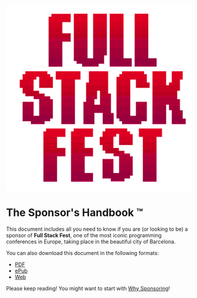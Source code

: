 &nbsp;<p style="text-align: center">
<img src="images/logo.png" title="Full Stack Fest 2018"/>
</p>

# The Sponsor's Handbook ™

This document includes all you need to know if you are (or looking to be) a sponsor of **Full Stack Fest**, one of the most iconic programming conferences in Europe, taking place in the beautiful city of Barcelona.

You can also download this document in the following formats:

* [PDF](https://www.gitbook.com/download/pdf/book/codegram/full-stack-fest-sponsor-handbook)
* [ePub](https://www.gitbook.com/download/epub/book/codegram/full-stack-fest-sponsor-handbook)
* [Web](https://www.gitbook.com/read/book/codegram/full-stack-fest-sponsor-handbook)

Please keep reading! You might want to start with [Why Sponsoring](why-sponsor.md)!
